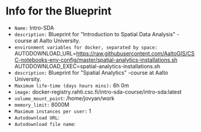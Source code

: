 # Info for the Blueprint 

- `Name:` Intro-SDA
- `description:` Blueprint for "Introduction to Spatial Data Analysis" -course at Aalto University.
- `environment variables for docker, separated by space:` AUTODOWNLOAD_URL=https://raw.githubusercontent.com/AaltoGIS/CSC-notebooks-env-config/master/spatial-analytics-installations.sh AUTODOWNLOAD_EXEC=spatial-analytics-installations.sh
- `description:` Blueprint for "Spatial Analytics" -course at Aalto University.
- `Maximum life-time (days hours mins):` 6h 0m
- `image:` docker-registry.rahti.csc.fi/intro-sda-course/intro-sda:latest
- `volume_mount_point`: /home/jovyan/work
- `memory_limit:` 8000M
- `Maximum instances per user:` 1
- `Autodownload URL`: <empty>
- `Autodownload file name`: <empty>